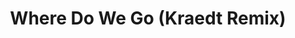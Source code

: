 ---
layout: song
id: 16
title: Where Do We Go (Kraedt Remix)
artist: Ben Hennessy ft. 3PM
genre: Progressive House
image:
buy-able: false
downloadable: true
yt-id: JtU0T77RNVo
itunes:
beatport:
gplay:
amazon:
license: 2
---